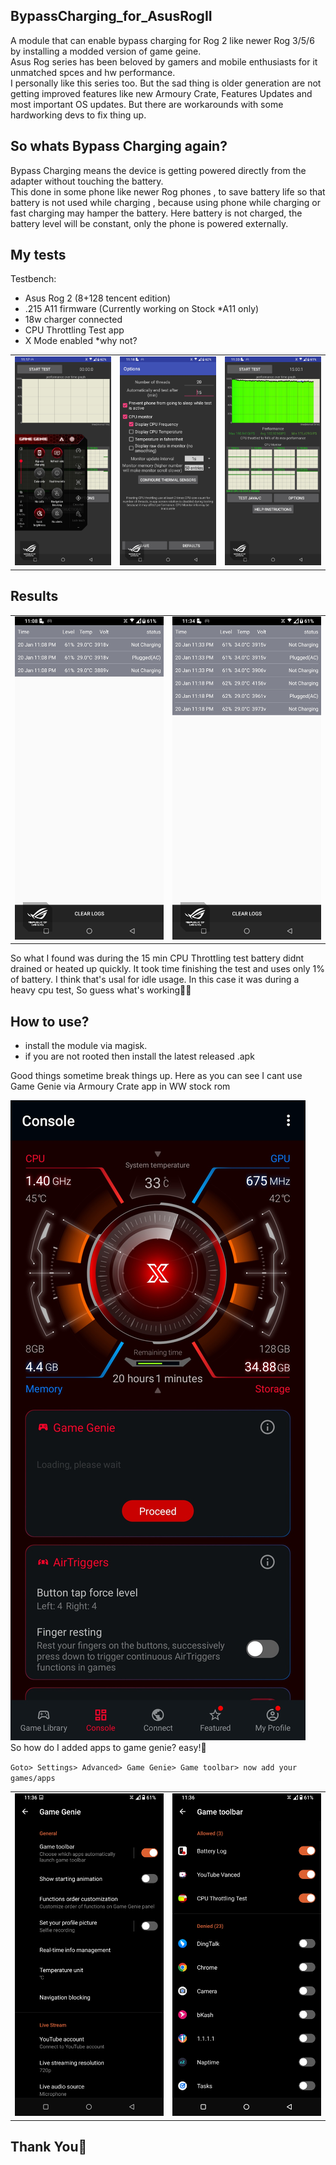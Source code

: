 ## BypassCharging_for_AsusRogII
A module that can enable bypass charging for Rog 2 like newer Rog 3/5/6 by installing a modded version of game geine.<br>
Asus Rog series has been beloved by gamers and mobile enthusiasts for it unmatched spces and hw performance.<br>
I personally like this series too. But the sad thing is older generation are not getting improved features like new Armoury Crate, Features Updates and most important OS updates. But there are workarounds with some hardworking devs to fix thing up.

## So whats Bypass Charging again?

Bypass Charging means the device is getting powered directly from the adapter without touching the battery.<br>
This done in some phone like newer Rog phones , to save battery life so that battery is not used while charging , because using phone while charging or fast charging may hamper the battery. Here battery is not charged, the battery level will be constant, only the phone is powered externally.

## My tests
   Testbench:
 - Asus Rog 2 (8+128 tencent edition)
 - .215 A11 firmware (Currently working on Stock *A11 only)
 - 18w charger connected 
 - CPU Throttling Test app
 - X Mode enabled *why not?
<table>
  <tr>
    <td><img src="https://github.com/Nayemhasan/BypassCharging_for_AsusRogII/blob/main/pics/2.jpg"</td>
    <td><img src="https://github.com/Nayemhasan/BypassCharging_for_AsusRogII/blob/main/pics/3.jpg"</td>
    <td><img src="https://github.com/Nayemhasan/BypassCharging_for_AsusRogII/blob/main/pics/4.jpg"</td>
  </tr>
 </table>
 
 ## Results
 <table>
  <tr>
    <td><img src="https://github.com/Nayemhasan/BypassCharging_for_AsusRogII/blob/main/pics/1.batterylog1.jpg"</td>
    <td><img src="https://github.com/Nayemhasan/BypassCharging_for_AsusRogII/blob/main/pics/5.batterylog2.jpg"</td>
  </tr>
 </table>
 So what I found was during the 15 min CPU Throttling test battery didnt drained or heated up quickly. It took time finishing the test and uses only 1% of battery. I think that's usal for idle usage. In this case it was during a heavy cpu test, So guess what's working🍉😁

## How to use?
 - install the module via magisk.
 - if you are not rooted then install the latest released .apk

Good things sometime break things up. Here as you can see I cant use Game Genie via Armoury Crate app in WW stock rom
<td><img src="https://github.com/Nayemhasan/BypassCharging_for_AsusRogII/blob/main/pics/6.step1.jpg"</td>

<br>
So how do I added apps to game genie? easy!🍉
<br>

`Goto> Settings> Advanced> Game Genie> Game toolbar> now add your games/apps`
 <table>
  <tr>
    <td><img src="https://github.com/Nayemhasan/BypassCharging_for_AsusRogII/blob/main/pics/7.step2.jpg"</td>
    <td><img src="https://github.com/Nayemhasan/BypassCharging_for_AsusRogII/blob/main/pics/8.step3.jpg"</td>
  </tr>
 </table>

## Thank You🍉


